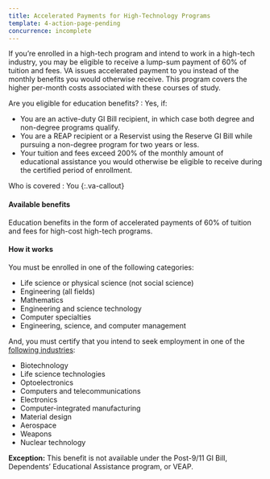 ```yaml
---
title: Accelerated Payments for High-Technology Programs
template: 4-action-page-pending
concurrence: incomplete 
---
```


If you’re enrolled in a high-tech program and intend to work in a high-tech industry, you may be eligible to receive a lump-sum payment of 60% of tuition and fees. VA issues accelerated payment to you instead of the monthly benefits you would otherwise receive. This program covers the higher per-month costs associated with these courses of study.

Are you eligible for education benefits?
: Yes, if:

  -	You are an active-duty GI Bill recipient, in which case both degree and non-degree programs qualify.
  -	You are a REAP recipient or a Reservist using the Reserve GI Bill while pursuing a non-degree program for two years or less.
  -	Your tuition and fees exceed 200% of the monthly amount of educational assistance you would otherwise be eligible to receive during the certified period of enrollment.

Who is covered
: You
{:.va-callout}

#### Available benefits

Education benefits in the form of accelerated payments of 60% of tuition and fees for high-cost high-tech programs.

#### How it works

You must be enrolled in one of the following categories:

-	Life science or physical science (not social science)
-	Engineering (all fields)
-	Mathematics
-	Engineering and science technology
-	Computer specialties
-	Engineering, science, and computer management

And, you must certify that you intend to seek employment in one of the [following industries](http://www.gpo.gov/fdsys/granule/USCODE-2011-title38/USCODE-2011-title38-partIII-chap30-subchapII-sec3014A):

- Biotechnology
- Life science technologies
- Optoelectronics
- Computers and telecommunications
- Electronics
- Computer-integrated manufacturing
- Material design
- Aerospace
- Weapons
- Nuclear technology

**Exception:** This benefit is not available under the Post-9/11 GI Bill, Dependents’ Educational Assistance program, or VEAP.

